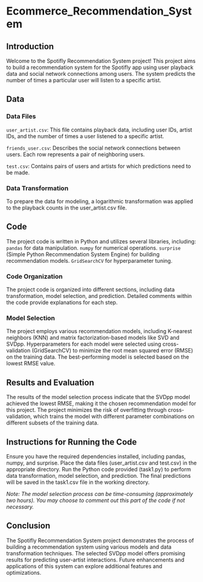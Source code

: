# Ecommerce_Recommendation_System

## Introduction
Welcome to the Spotifly Recommendation System project! This project aims to build a recommendation system for the Spotifly app using user playback data and social network connections among users. The system predicts the number of times a particular user will listen to a specific artist.

## Data
### Data Files
`user_artist.csv`: This file contains playback data, including user IDs, artist IDs, and the number of times a user listened to a specific artist.

`friends_user.csv`: Describes the social network connections between users. Each row represents a pair of neighboring users.

`test.csv`: Contains pairs of users and artists for which predictions need to be made.
### Data Transformation
To prepare the data for modeling, a logarithmic transformation was applied to the playback counts in the user_artist.csv file.

## Code
The project code is written in Python and utilizes several libraries, including:
`pandas` for data manipulation.
`numpy` for numerical operations.
`surprise` (Simple Python Recommendation System Engine) for building recommendation models.
`GridSearchCV` for hyperparameter tuning.
### Code Organization
The project code is organized into different sections, including data transformation, model selection, and prediction.
Detailed comments within the code provide explanations for each step.
### Model Selection
The project employs various recommendation models, including K-nearest neighbors (KNN) and matrix factorization-based models like SVD and SVDpp.
Hyperparameters for each model were selected using cross-validation (GridSearchCV) to minimize the root mean squared error (RMSE) on the training data.
The best-performing model is selected based on the lowest RMSE value.

## Results and Evaluation
The results of the model selection process indicate that the SVDpp model achieved the lowest RMSE, making it the chosen recommendation model for this project.
The project minimizes the risk of overfitting through cross-validation, which trains the model with different parameter combinations on different subsets of the training data.

## Instructions for Running the Code
Ensure you have the required dependencies installed, including pandas, numpy, and surprise.
Place the data files (user_artist.csv and test.csv) in the appropriate directory.
Run the Python code provided (task1.py) to perform data transformation, model selection, and prediction.
The final predictions will be saved in the task1.csv file in the working directory.

_Note: The model selection process can be time-consuming (approximately two hours). You may choose to comment out this part of the code if not necessary._

## Conclusion
The Spotifly Recommendation System project demonstrates the process of building a recommendation system using various models and data transformation techniques. The selected SVDpp model offers promising results for predicting user-artist interactions. Future enhancements and applications of this system can explore additional features and optimizations.

